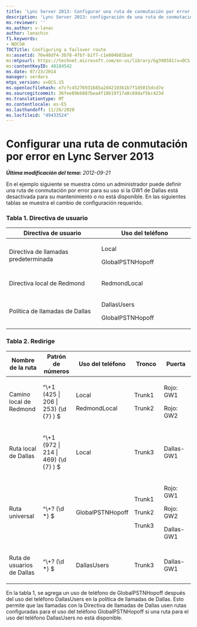```yaml
---
title: 'Lync Server 2013: Configurar una ruta de conmutación por error'
description: 'Lync Server 2013: configuración de una ruta de conmutación por error.'
ms.reviewer: ''
ms.author: v-lanac
author: lanachin
f1.keywords:
- NOCSH
TOCTitle: Configuring a failover route
ms:assetid: 76e48df4-3b78-4fb7-b1f7-c1e604b81bad
ms:mtpsurl: https://technet.microsoft.com/en-us/library/Gg398581(v=OCS.15)
ms:contentKeyID: 48184542
ms.date: 07/23/2014
manager: serdars
mtps_version: v=OCS.15
ms.openlocfilehash: e7cfc45276931685a2d42103b1b7f1d5015dcd7e
ms.sourcegitcommit: 36fee89bb887bea4f18b19f17a8c69daf5bc423d
ms.translationtype: MT
ms.contentlocale: es-ES
ms.lasthandoff: 11/26/2020
ms.locfileid: "49433524"
---
```

# <a name="configuring-a-failover-route-in-lync-server-2013"></a>Configurar una ruta de conmutación por error en Lync Server 2013

<div data-xmlns="http://www.w3.org/1999/xhtml">

<div class="topic" data-xmlns="http://www.w3.org/1999/xhtml" data-msxsl="urn:schemas-microsoft-com:xslt" data-cs="https://msdn.microsoft.com/">

<div data-asp="https://msdn2.microsoft.com/asp">



</div>

<div id="mainSection">

<div id="mainBody">

<span> </span>

_**Última modificación del tema:** 2012-09-21_

En el ejemplo siguiente se muestra cómo un administrador puede definir una ruta de conmutación por error para su uso si la GW1 de Dallas está desactivada para su mantenimiento o no está disponible. En las siguientes tablas se muestra el cambio de configuración requerido.

### <a name="table-1-user-policy"></a>Tabla 1. Directiva de usuario

<table>
<colgroup>
<col style="width: 50%" />
<col style="width: 50%" />
</colgroup>
<thead>
<tr class="header">
<th>Directiva de usuario</th>
<th>Uso del teléfono</th>
</tr>
</thead>
<tbody>
<tr class="odd">
<td><p>Directiva de llamadas predeterminada</p></td>
<td><p>Local</p>
<p>GlobalPSTNHopoff</p></td>
</tr>
<tr class="even">
<td><p>Directiva local de Redmond</p></td>
<td><p>RedmondLocal</p></td>
</tr>
<tr class="odd">
<td><p>Política de llamadas de Dallas</p></td>
<td><p>DallasUsers</p>
<p>GlobalPSTNHopoff</p></td>
</tr>
</tbody>
</table>


### <a name="table-2-routes"></a>Tabla 2. Redirige

<table>
<colgroup>
<col style="width: 20%" />
<col style="width: 20%" />
<col style="width: 20%" />
<col style="width: 20%" />
<col style="width: 20%" />
</colgroup>
<thead>
<tr class="header">
<th>Nombre de la ruta</th>
<th>Patrón de números</th>
<th>Uso del teléfono</th>
<th>Tronco</th>
<th>Puerta</th>
</tr>
</thead>
<tbody>
<tr class="odd">
<td><p>Camino local de Redmond</p></td>
<td><p>^\+1 (425 | 206 | 253) (\d {7} ) $</p></td>
<td><p>Local</p>
<p>RedmondLocal</p></td>
<td><p>Trunk1</p>
<p>Trunk2</p></td>
<td><p>Rojo: GW1</p>
<p>Rojo: GW2</p></td>
</tr>
<tr class="even">
<td><p>Ruta local de Dallas</p></td>
<td><p>^\+1 (972 | 214 | 469) (\d {7} ) $</p></td>
<td><p>Local</p></td>
<td><p>Trunk3</p></td>
<td><p>Dallas-GW1</p></td>
</tr>
<tr class="odd">
<td><p>Ruta universal</p></td>
<td><p>^\+? (\d *) $</p></td>
<td><p>GlobalPSTNHopoff</p></td>
<td><p>Trunk1</p>
<p>Trunk2</p>
<p>Trunk3</p></td>
<td><p>Rojo: GW1</p>
<p>Rojo: GW2</p>
<p>Dallas-GW1</p></td>
</tr>
<tr class="even">
<td><p>Ruta de usuarios de Dallas</p></td>
<td><p>^\+? (\d *) $</p></td>
<td><p>DallasUsers</p></td>
<td><p>Trunk3</p></td>
<td><p>Dallas-GW1</p></td>
</tr>
</tbody>
</table>


En la tabla 1, se agrega un uso de teléfono de GlobalPSTNHopoff después del uso del teléfono DallasUsers en la política de llamadas de Dallas. Esto permite que las llamadas con la Directiva de llamadas de Dallas usen rutas configuradas para el uso del teléfono GlobalPSTNHopoff si una ruta para el uso del teléfono DallasUsers no está disponible.

</div>

<span> </span>

</div>

</div>

</div>

